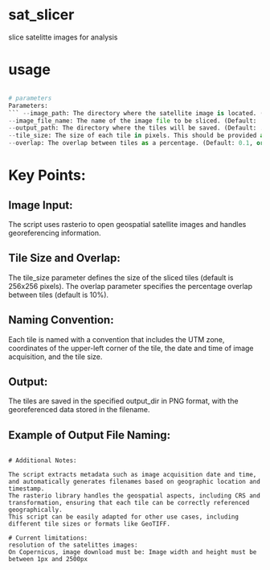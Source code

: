 # sat_slicer
slice satelitte images for analysis

# usage
```python slice_image.py --image_path "./images" --image_file_name "my_satellite_image.tif" --output_path "./tiles" --tile_size 512 512 --overlap 0.2

# parameters
Parameters:
``` --image_path: The directory where the satellite image is located. (Default: . which refers to the current directory).
--image_file_name: The name of the image file to be sliced. (Default: 'satellite_image.tif').
--output_path: The directory where the tiles will be saved. (Default: ./output_tiles).
--tile_size: The size of each tile in pixels. This should be provided as two integers (e.g., 256 256)(Default: 256x256).
--overlap: The overlap between tiles as a percentage. (Default: 0.1, or 10%).
```

# Key Points:

## Image Input:
The script uses rasterio to open geospatial satellite images and handles georeferencing information.

## Tile Size and Overlap:
The tile_size parameter defines the size of the sliced tiles (default is 256x256 pixels).
The overlap parameter specifies the percentage overlap between tiles (default is 10%).

## Naming Convention:
Each tile is named with a convention that includes the UTM zone, coordinates of the upper-left corner of the tile, the date and time of image acquisition, and the tile size.

## Output:
The tiles are saved in the specified output_dir in PNG format, with the georeferenced data stored in the filename.

## Example of Output File Naming:

```tile_UTM32_563400E_5432000N_20230924T103000_256x256.png

# Additional Notes:

The script extracts metadata such as image acquisition date and time, and automatically generates filenames based on geographic location and timestamp.
The rasterio library handles the geospatial aspects, including CRS and transformation, ensuring that each tile can be correctly referenced geographically.
This script can be easily adapted for other use cases, including different tile sizes or formats like GeoTIFF.

# Current limitations:
resolution of the satelittes images:
On Copernicus, image download must be: Image width and height must be between 1px and 2500px